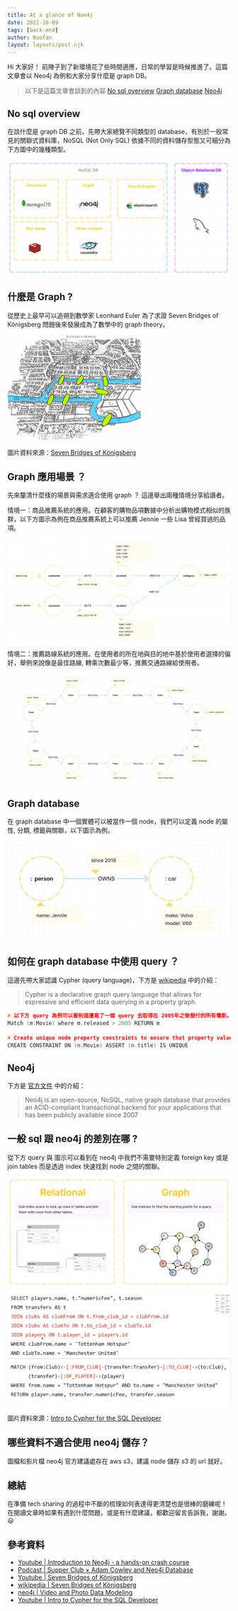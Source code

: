 ```yaml
---
title: At a glance of Noe4j
date: 2022-10-09
tags: [back-end]
author: Ruofan
layout: layouts/post.njk
---
```



<!-- summary -->
Hi 大家好！ 前陣子到了新環境花了些時間適應，日常的學習是時候推進了。這篇文章會以 Neo4j 為例和大家分享什麼是 graph DB。



<!-- summary -->

<!-- more -->

>以下是這篇文章會談到的內容
[No sql overview](#no-sql-overview)
[Graph database](#graph-database)
[Neo4j](#neo4j)


## No sql overview

在談什麼是 graph DB 之前，先帶大家總覽不同類型的 database，有別於一般常見的關聯式資料庫，NoSQL (Not Only SQL) 依據不同的資料儲存型態又可細分為下方圖中的幾種類型。

![](/img/posts/ruofan/sql-no-sql.png)

## 什麼是 Graph ?

從歷史上最早可以追朔到數學家 Leonhard Euler 為了求證 Seven Bridges of Königsberg 問題後來發展成為了數學中的 graph theory。

![](/img/posts/ruofan/Konigsberg_bridges.png)

圖片資料來源：[Seven Bridges of Königsberg](https://en.wikipedia.org/wiki/Seven_Bridges_of_K%C3%B6nigsberg)

## Graph 應用場景 ？

先來釐清什麼樣的場景與需求適合使用 graph ？ 這邊舉出兩種情境分享給讀者。

情境一：商品推薦系統的應用。在顧客的購物品項數據中分析出購物模式相似的族群，以下方圖示為例在商品推薦系統上可以推薦 Jennie 一些 Lisa 曾經買過的品項。

![](/img/posts/ruofan/scenario-1-neo4j.png)

情境二：推薦路線系統的應用。在使用者的所在地與目的地中基於使用者選擇的偏好，舉例來說像是最佳路線, 轉乘次數最少等，推薦交通路線給使用者。

![](/img/posts/ruofan/scenario-2-neo4j.png)

## Graph database

在 graph database 中一個實體可以被當作一個 node，我們可以定義 node 的屬性, 分類, 標籤與關聯，以下圖示為例。

![](/img/posts/ruofan/node-graph.png)

## 如何在 graph database 中使用 query ？

這邊先帶大家認識 Cypher (query language)，下方是 [wikipedia](https://en.wikipedia.org/wiki/Cypher_(query_language)#:~:text=Cypher%20is%20a%20declarative%20graph,formerly%20Neo%20Technology) 中的介紹：

>Cypher is a declarative graph query language that allows for expressive and efficient data querying in a property graph.

```c
# 以下方 query 為例可以看到這邊寫了一個 query 去取得在 2005年之後發行的所有電影。
Match (m:Movie) where m.released > 2005 RETURN m

# Create unique node property constraints to ensure that property values are unique for all nodes with a specific label. Adding the unique constraint, implicitly adds an index on that property.
CREATE CONSTRAINT ON (n:Movie) ASSERT (n.title) IS UNIQUE
```


## Neo4j

下方是 [官方文件](https://neo4j.com/) 中的介紹：

>Neo4j is an open-source, NoSQL, native graph database that provides an ACID-compliant transactional backend for your applications that has been publicly available since 2007

## 一般 sql 跟 neo4j 的差別在哪 ?

從下方 query 與 圖示可以看到在 neo4j 中我們不需要特別定義 foreign key 或是 join tables 而是透過 index 快速找到 node 之間的關聯。

![](/img/posts/ruofan/relational-graph.png)

![](/img/posts/ruofan/sql-cypher.png)

圖片資料來源：[Intro to Cypher for the SQL Developer](https://www.youtube.com/watch?v=RIWuA_K7_GY)

## 哪些資料不適合使用 neo4j 儲存？

圖檔和影片檔 neo4j 官方建議處存在 aws s3，建議 node 儲存 s3 的 url 就好。


## 總結

在準備 tech sharing 的過程中不斷的梳理如何表達得更清楚也是很棒的磨練呢！
在閱讀文章時如果有遇到什麼問題，或是有什麼建議，都歡迎留言告訴我，謝謝。😃

## 參考資料
- [Youtube | Introduction to Neo4j - a hands-on crash course](https://www.youtube.com/watch?v=ou2st6FYxR8)
- [Podcast | Supper Club × Adam Cowley and Neo4j Database](https://syntax.fm/show/487/supper-club-adam-cowley-and-neo4j-database#t=04:54)
- [Youtube | Seven Bridges of Königsberg](https://www.youtube.com/watch?v=nZwSo4vfw6c)
- [wikipedia | Seven Bridges of Königsberg](https://en.wikipedia.org/wiki/Seven_Bridges_of_K%C3%B6nigsberg)
- [neo4j | Video and Photo Data Modeling](https://community.neo4j.com/t5/neo4j-graph-platform/video-and-photo-data-modeling/m-p/21282)
- [Youtube | Intro to Cypher for the SQL Developer](https://www.youtube.com/watch?v=RIWuA_K7_GY)
